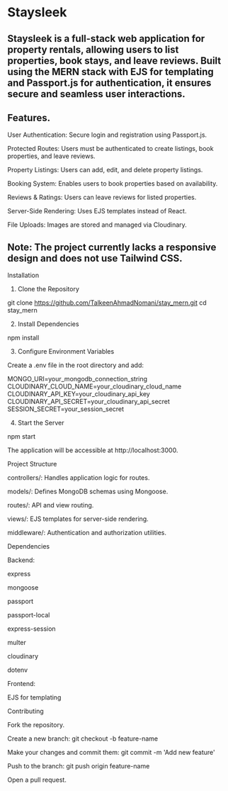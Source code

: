 # Staysleek

## Staysleek is a full-stack web application for property rentals, allowing users to list properties, book stays, and leave reviews. Built using the MERN stack with EJS for templating and Passport.js for authentication, it ensures secure and seamless user interactions.

## Features.

User Authentication: Secure login and registration using Passport.js.

Protected Routes: Users must be authenticated to create listings, book properties, and leave reviews.

Property Listings: Users can add, edit, and delete property listings.

Booking System: Enables users to book properties based on availability.

Reviews & Ratings: Users can leave reviews for listed properties.

Server-Side Rendering: Uses EJS templates instead of React.

File Uploads: Images are stored and managed via Cloudinary.

## Note: The project currently lacks a responsive design and does not use Tailwind CSS.

Installation

1. Clone the Repository

git clone https://github.com/TalkeenAhmadNomani/stay_mern.git
cd stay_mern

2. Install Dependencies

npm install

3. Configure Environment Variables

Create a .env file in the root directory and add:

MONGO_URI=your_mongodb_connection_string
CLOUDINARY_CLOUD_NAME=your_cloudinary_cloud_name
CLOUDINARY_API_KEY=your_cloudinary_api_key
CLOUDINARY_API_SECRET=your_cloudinary_api_secret
SESSION_SECRET=your_session_secret

4. Start the Server

npm start

The application will be accessible at http://localhost:3000.

Project Structure

controllers/: Handles application logic for routes.

models/: Defines MongoDB schemas using Mongoose.

routes/: API and view routing.

views/: EJS templates for server-side rendering.

middleware/: Authentication and authorization utilities.

Dependencies

Backend:

express

mongoose

passport

passport-local

express-session

multer

cloudinary

dotenv

Frontend:

EJS for templating

Contributing

Fork the repository.

Create a new branch: git checkout -b feature-name

Make your changes and commit them: git commit -m 'Add new feature'

Push to the branch: git push origin feature-name

Open a pull request.


